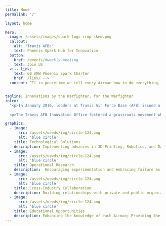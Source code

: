```yaml
---
title: Home
permalink: '/'

layout: home

hero:
  image: /assets/images/spark-logo-crop-skew.png
  callout:
    alt: "Travis AFB:"
    text: Phoenix Spark Hub for Innovation
  button:
    href: /events/#weekly-meeting
    text: Join US
  <!-- link:
    text: 60 AMW Phoenix Spark Charter
    href: /link/ -->
  content: “If in peacetime we tell every Airman how to do everything, how can we possibly expect, in wartime, we will suddenly be able to take the initiative and prevail in highly contested combat?” –Secretary Heather Wilson


tagline: Innovations by the Warfighter, for the Warfighter
intro:
  "<p>In January 2016, leaders at Travis Air Force Base (AFB) issued a grand challenge: <i>how do we leverage our Airmen’s ingenuity and the technical expertise in Silicon Valley to bring tomorrow’s capabilities to the Warfighter today?</i>  From this challenge, the Travis AFB Innovation Office was formed- a volunteer group that connects the military's operational experts with industry and academia's problem-solvers. These partnerships bolstered innovation efforts within the Air Force, created a forum to solve base-level capability gaps, and allowed for the discovery of previously unknown opportunities. Ultimately, it enhanced mission effectiveness across the enterprise.<p>
  
  <p>The Travis AFB Innovation Office fostered a grassroots movement which incorporated operational experts into the design and development processes. Through an interative solution framework, they were able to agiley respond to the Warfighters' needs. This model gained the attention of the Air Mobility Command (AMC) commander. In April of 2017, the AMC commander chartered Phoenix Spark- an intiative to further grassroots innovation.  As the inaugural Phoenix Spark Hub, Travis AFB is the role model for future Spark programs. By continuously learning as an organization, inspiring a culture of innovation, and empowering Airmen to lead at every level, Phoenix Spark is <i>delivering tomorrow’s innovative capabilities to the warfighter today.</i></p>"

graphics:
  - image:
      src: /assets/uswds/img/circle-124.png
      alt: 'blue circle'
    title: Technological Solutions
    description: Implementing advances in 3D-Printing, Robotics, and Data Analysis; Positioning the Air Force at the cutting edge of technology.
  - image:
      src: /assets/uswds/img/circle-124.png
      alt: 'blue circle'
    title: Operational Research
    description:  Encouraging experimentation and embracing failure as learning opportunities; Expanding the boundaries of what is possible.
  - image:
      src: /assets/uswds/img/circle-124.png
      alt: 'blue circle'
    title: Cross-Industry Collaboration
    description: Building relationships with private and public organizations; Learning and growing through these partnerships.  
  - image:
      src: /assets/uswds/img/circle-124.png
      alt: 'blue circle'
    title: Educational Opportunities
    description: Enhancing the knowledge of each Airman; Providing the capability to overcome challenges as they arise on the frontline.
---
```

